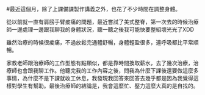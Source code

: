 #最近這個月，除了上課備課製作講義之外，也花了不少時間在調整身體。

從以前就一直有肩膀手臂痠痛的問題，最近嘗試了美式整脊，第一次去的時候治療師一邊處理一邊跟我聊我的身體狀況，聽一聽之後我可能快要整組壞光光了XDD

雖然治療的時候很痠痛，不過放鬆完通體舒暢，身體輕盈很多，連呼吸都比平常順暢。

家教老師跟治療師的工作型態有點類似，都是靠時間換取薪水，去了幾次治療，治療師也會跟我聊工作。他聽完我的工作內容之後，問我為什麼下課後還要做這麼多事情，為什麼不是下課就收工休息，我發現我回答來回答去幾乎都是因為我覺得這樣對學生有幫助。最後治療師的結論是，我會這麼忙、壓力這麼大真的是自找的。